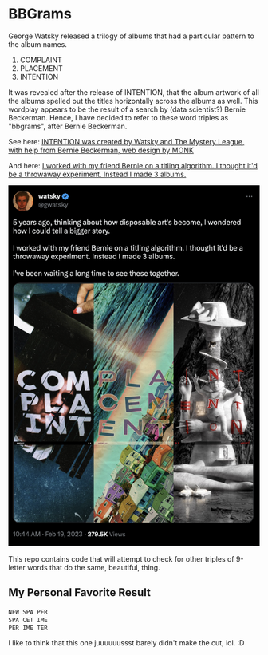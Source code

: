 # BBGrams

George Watsky released a trilogy of albums that had a particular pattern to the album names.

1. COMPLAINT
2. PLACEMENT
3. INTENTION

It was revealed after the release of INTENTION, that the album artwork of all the albums spelled out the titles horizontally across the albums as well. This wordplay appears to be the result of a search by (data scientist?) Bernie Beckerman. Hence, I have decided to refer to these word triples as "bbgrams", after Bernie Beckerman.

See here: [INTENTION was created by Watsky and The Mystery League, with help from Bernie Beckerman, web design by MONK](https://xxx.kisswatskysgluteusmaximus.xxx)

And here: [I worked with my friend Bernie on a titling algorithm. I thought it'd be a throwaway experiment. Instead I made 3 albums.](https://twitter.com/gwatsky/status/1627363406889238529?s=20)

![WATSKY TRILOGY](./WATSKY_TRILOGY.png)

This repo contains code that will attempt to check for other triples of 9-letter words that do the same, beautiful, thing.


## My Personal Favorite Result

	NEW SPA PER
	SPA CET IME
	PER IME TER

I like to think that this one juuuuuussst barely didn't make the cut, lol. :D
